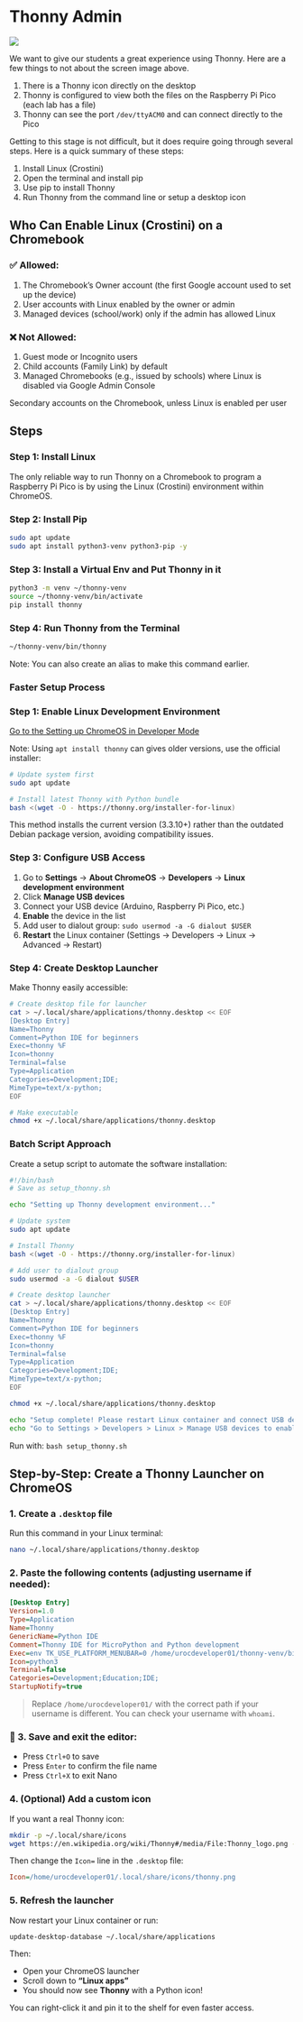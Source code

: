 # Thonny Admin

![](./thonny-ide.png)

We want to give our students a great experience using Thonny.  Here are a few things to
not about the screen image above.

1. There is a Thonny icon directly on the desktop
2. Thonny is configured to view both the files on the Raspberry Pi Pico (each lab has a file)
3. Thonny can see the port `/dev/ttyACM0` and can connect directly to the Pico

Getting to this stage is not difficult, but it does require going through
several steps.  Here is a quick summary of these steps:

1. Install Linux (Crostini)
2. Open the terminal and install pip 
3. Use pip to install Thonny
4. Run Thonny from the command line or setup a desktop icon

## Who Can Enable Linux (Crostini) on a Chromebook

### ✅ Allowed:

1. The Chromebook’s Owner account (the first Google account used to set up the device)
2. User accounts with Linux enabled by the owner or admin
3. Managed devices (school/work) only if the admin has allowed Linux

### ❌ Not Allowed:

1. Guest mode or Incognito users
2. Child accounts (Family Link) by default
3. Managed Chromebooks (e.g., issued by schools) where Linux is disabled via Google Admin Console

Secondary accounts on the Chromebook, unless Linux is enabled per user

## Steps

### Step 1: Install Linux

The only reliable way to run Thonny on a Chromebook to program a Raspberry Pi Pico is by using the Linux (Crostini) environment within ChromeOS. 

### Step 2: Install Pip

```sh
sudo apt update
sudo apt install python3-venv python3-pip -y
```

### Step 3: Install a Virtual Env and Put Thonny in it

```sh
python3 -m venv ~/thonny-venv
source ~/thonny-venv/bin/activate
pip install thonny
```

### Step 4: Run Thonny from the Terminal

```sh
~/thonny-venv/bin/thonny
```

Note:  You can also create an alias to make this command earlier.

### Faster Setup Process

### Step 1: Enable Linux Development Environment

[Go to the Setting up ChromeOS in Developer Mode](setting-up-developer-mode.md)


Note: Using `apt install thonny` can gives older versions, use the official installer:

```bash
# Update system first
sudo apt update

# Install latest Thonny with Python bundle
bash <(wget -O - https://thonny.org/installer-for-linux)
```

This method installs the current version (3.3.10+) rather than the outdated Debian package version, avoiding compatibility issues.

### Step 3: Configure USB Access
1. Go to **Settings** → **About ChromeOS** → **Developers** → **Linux development environment**
2. Click **Manage USB devices**
3. Connect your USB device (Arduino, Raspberry Pi Pico, etc.)
4. **Enable** the device in the list
5. Add user to dialout group: `sudo usermod -a -G dialout $USER`
6. **Restart** the Linux container (Settings → Developers → Linux → Advanced → Restart)

### Step 4: Create Desktop Launcher
Make Thonny easily accessible:

```bash
# Create desktop file for launcher
cat > ~/.local/share/applications/thonny.desktop << EOF
[Desktop Entry]
Name=Thonny
Comment=Python IDE for beginners
Exec=thonny %F
Icon=thonny
Terminal=false
Type=Application
Categories=Development;IDE;
MimeType=text/x-python;
EOF

# Make executable
chmod +x ~/.local/share/applications/thonny.desktop
```


### Batch Script Approach

Create a setup script to automate the software installation:

```bash
#!/bin/bash
# Save as setup_thonny.sh

echo "Setting up Thonny development environment..."

# Update system
sudo apt update

# Install Thonny
bash <(wget -O - https://thonny.org/installer-for-linux)

# Add user to dialout group
sudo usermod -a -G dialout $USER

# Create desktop launcher
cat > ~/.local/share/applications/thonny.desktop << EOF
[Desktop Entry]
Name=Thonny
Comment=Python IDE for beginners
Exec=thonny %F
Icon=thonny
Terminal=false
Type=Application
Categories=Development;IDE;
MimeType=text/x-python;
EOF

chmod +x ~/.local/share/applications/thonny.desktop

echo "Setup complete! Please restart Linux container and connect USB devices."
echo "Go to Settings > Developers > Linux > Manage USB devices to enable your hardware."
```

Run with: `bash setup_thonny.sh`


## Step-by-Step: Create a Thonny Launcher on ChromeOS

### 1. **Create a `.desktop` file**

Run this command in your Linux terminal:

```bash
nano ~/.local/share/applications/thonny.desktop
```

### 2. **Paste the following contents** (adjusting username if needed):

```ini
[Desktop Entry]
Version=1.0
Type=Application
Name=Thonny
GenericName=Python IDE
Comment=Thonny IDE for MicroPython and Python development
Exec=env TK_USE_PLATFORM_MENUBAR=0 /home/urocdeveloper01/thonny-venv/bin/thonny
Icon=python3
Terminal=false
Categories=Development;Education;IDE;
StartupNotify=true
```

> Replace `/home/urocdeveloper01/` with the correct path if your username is different. You can check your username with `whoami`.

### 💾 3. **Save and exit** the editor:

* Press `Ctrl+O` to save
* Press `Enter` to confirm the file name
* Press `Ctrl+X` to exit Nano

### 4. **(Optional) Add a custom icon**

If you want a real Thonny icon:

```bash
mkdir -p ~/.local/share/icons
wget https://en.wikipedia.org/wiki/Thonny#/media/File:Thonny_logo.png -O ~/.local/share/icons/thonny.png
```

Then change the `Icon=` line in the `.desktop` file:

```ini
Icon=/home/urocdeveloper01/.local/share/icons/thonny.png
```

### 5. **Refresh the launcher**

Now restart your Linux container or run:

```bash
update-desktop-database ~/.local/share/applications
```

Then:

* Open your ChromeOS launcher
* Scroll down to **“Linux apps”**
* You should now see **Thonny** with a Python icon!

You can right-click it and pin it to the shelf for even faster access.
